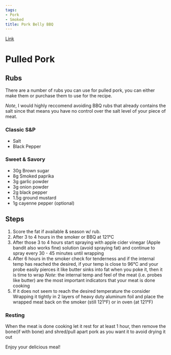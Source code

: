 ```yaml
---
tags: 
- Pork
- Smoked
title: Pork Belly BBQ
---
```


[Link](https://www.youtube.com/watch?v=99Owj2i1Fzo) 

# Pulled Pork

## Rubs

There are a number of rubs you can use for pulled pork, you can either make them or purchase them to use for the recipe. 

*Note*, I would highly reccomend avoiding BBQ rubs that already contains the salt since that means you have no control over the salt level of your piece of meat.

### Classic S&P

- Salt
- Black Pepper

### Sweet & Savory

- 30g Brown sugar
- 8g Smoked paprika
- 3g garlic powder
- 3g onion powder
- 2g black pepper
- 1.5g ground mustard
- 1g cayenne pepper (optional)

## Steps

1. Score the fat if available & season w/ rub.
2. After 3 to 4 hours in the smoker or BBQ at 121°C 
3. After those 3 to 4 hours start spraying with apple cider vinegar (Apple bandit also works fine) solution (avoid spraying fat) and continue to spray every 30 - 45 minutes until wrapping
4. After 6 hours in the smoker check for tenderness and if the internal temp has reached the desired, if your temp is close to 96°C and your probe easily pierces it like butter sinks into fat when you poke it, then it is time to wrap
*Note*: the internal temp and feel of the meat (i.e. probes like butter) are the most important indicators that your meat is done cooking
5. If it does not seem to reach the desired temperature the consider Wrapping it tightly in 2 layers of heavy duty aluminum foil and place the wrapped meat back on the smoker (still 121°F) or in oven (at 121°F)

### Resting
When the meat is done cooking let it rest for at least 1 hour, then remove the bone(if with bone) and shred/pull apart pork as you want it to avoid drying it out

Enjoy your delicious meal!
